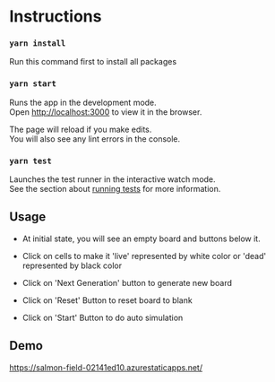 # Instructions


### `yarn install`

Run this command first to install all packages


### `yarn start`

Runs the app in the development mode.\
Open [http://localhost:3000](http://localhost:3000) to view it in the browser.

The page will reload if you make edits.\
You will also see any lint errors in the console.

### `yarn test`

Launches the test runner in the interactive watch mode.\
See the section about [running tests](https://facebook.github.io/create-react-app/docs/running-tests) for more information.


## Usage

- At initial state, you will see an empty board and buttons below it.
- Click on cells to make it 'live' represented by white color or 'dead' represented by black color
- Click on 'Next Generation' button to generate new board 
    
- Click on 'Reset' Button to reset board to blank

- Click on 'Start' Button to do auto simulation

## Demo
https://salmon-field-02141ed10.azurestaticapps.net/
